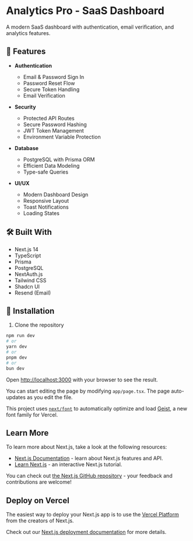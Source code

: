 # Analytics Pro - SaaS Dashboard

A modern SaaS dashboard with authentication, email verification, and analytics features.

## 🚀 Features

- **Authentication**
  - Email & Password Sign In
  - Password Reset Flow
  - Secure Token Handling
  - Email Verification

- **Security**
  - Protected API Routes
  - Secure Password Hashing
  - JWT Token Management
  - Environment Variable Protection

- **Database**
  - PostgreSQL with Prisma ORM
  - Efficient Data Modeling
  - Type-safe Queries

- **UI/UX**
  - Modern Dashboard Design
  - Responsive Layout
  - Toast Notifications
  - Loading States

## 🛠️ Built With

- Next.js 14
- TypeScript
- Prisma
- PostgreSQL
- NextAuth.js
- Tailwind CSS
- Shadcn UI
- Resend (Email)

## 🔧 Installation

1. Clone the repository

```bash
npm run dev
# or
yarn dev
# or
pnpm dev
# or
bun dev
```

Open [http://localhost:3000](http://localhost:3000) with your browser to see the result.

You can start editing the page by modifying `app/page.tsx`. The page auto-updates as you edit the file.

This project uses [`next/font`](https://nextjs.org/docs/app/building-your-application/optimizing/fonts) to automatically optimize and load [Geist](https://vercel.com/font), a new font family for Vercel.

## Learn More

To learn more about Next.js, take a look at the following resources:

- [Next.js Documentation](https://nextjs.org/docs) - learn about Next.js features and API.
- [Learn Next.js](https://nextjs.org/learn) - an interactive Next.js tutorial.

You can check out [the Next.js GitHub repository](https://github.com/vercel/next.js) - your feedback and contributions are welcome!

## Deploy on Vercel

The easiest way to deploy your Next.js app is to use the [Vercel Platform](https://vercel.com/new?utm_medium=default-template&filter=next.js&utm_source=create-next-app&utm_campaign=create-next-app-readme) from the creators of Next.js.

Check out our [Next.js deployment documentation](https://nextjs.org/docs/app/building-your-application/deploying) for more details.
